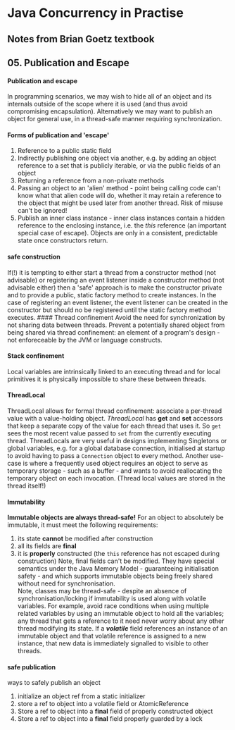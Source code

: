 # Java Concurrency in Practise
## Notes from Brian Goetz textbook
## 05. Publication and Escape
#### Publication and escape
In programming scenarios, we may wish to hide all of an object and its internals outside of the scope where it is used (and thus avoid compromising encapsulation).  Alternatively we may want to publish an object for general use, in a thread-safe manner requiring synchronization.
#### Forms of publication and 'escape'
1. Reference to a public static field
1. Indirectly publishing one object via another, e.g. by adding an object reference to a set that is publicly iterable, or via the public fields of an object
1. Returning a reference from a non-private methods
1. Passing an object to an 'alien' method - point being calling code can't know what that alien code will do, whether it may retain a reference to the object that might be used later from another thread.  Risk of misuse can't be ignored!
1. Publish an inner class instance - inner class instances contain a hidden reference to the enclosing instance, i.e. the _this_ reference (an important special case of escape). Objects are only in a consistent, predictable state once constructors return.
#### safe construction
If(!) it is tempting to either start a thread from a constructor method (not advisable) or registering an event listener inside a constructor method (not advisable either) then a 'safe' approach is to make the constructor private and to provide a public, static factory method to create instances. In the case of registering an event listener, the event listener can be created in the constructor but should no be registered until the static factory method executes.
#### Thread confinement
Avoid the need for synchronization by not sharing data between threads.  Prevent a potentially shared object from being shared via thread confinement: an element of a program's design - not enforeceable by the JVM or language constructs.
#### Stack confinement
Local variables are intrinsically linked to an executing thread and for local primitives it is physically impossible to share these between threads.
#### ThreadLocal
ThreadLocal allows for formal thread confinement: associate a per-thread value with a value-holding object.  _ThreadLocal_ has **get** and **set** accessors that keep a separate copy of the value for each thread that uses it.  So `get` sees the most recent value passed to `set` from the currently executing thread.  ThreadLocals are very useful in designs implementing Singletons or global variables, e.g. for a global database connection, initialised at startup to avoid having to pass a `Connection` object to every method.  Another use-case is where a frequently used object requires an object to serve as temporary storage - such as a buffer - and wants to avoid reallocating the temporary object on each invocation.  (Thread local values are stored in the thread itself!)
#### Immutability
**Immutable objects are always thread-safe!**
For an object to absolutely be immutable, it must meet the following requirements:
1. its state __cannot__ be modified after construction
1. all its fields are **final**
1. it is __properly__ constructed (the `this` reference has not escaped during construction)
Note, final fields can't be modified.  They have special semantics under the Java Memory Model - guaranteeing initialisation safety - and which supports immutable objects being freely shared without need for synchronisation.  
Note, classes may be thread-safe - despite an absence of synchronisation/locking if immutability is used along with volatile variables.  For example, avoid race conditions when using multiple related variables by using an immutable object to hold all the variables; any thread that gets a reference to it need never worry about any other thread modifying its state.  If a __*volatile*__ field references an instance of an immutable object and that volatile reference is assigned to a new instance, that new data is immediately signalled to visible to other threads.
#### safe publication
ways to safely publish an object
1. initialize an object ref from a static initializer
1. store a ref to object into a volatile field or AtomicReference
1. Store a ref to object into a __final__ field of properly constructed object
1. Store a ref to object into a __final__ field properly guarded by a lock
